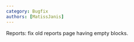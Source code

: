 ```yaml
---
category: Bugfix
authors: [MatissJanis]
---
```


Reports: fix old reports page having empty blocks.
